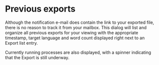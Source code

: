 # Previous exports

Although the notification e-mail does contain the link to your exported file, there is no reason to track it from your mailbox. This dialog will list and organize all previous exports for your viewing with the appropriate timestamp, target language and word count displayed right next to an Export list entry.

Currently running processes are also displayed, with a spinner indicating that the Export is still underway.
